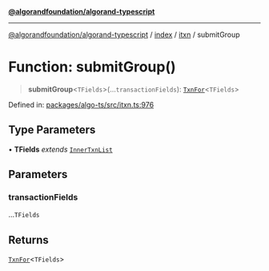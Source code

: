 [**@algorandfoundation/algorand-typescript**](../../../../README.md)

***

[@algorandfoundation/algorand-typescript](../../../../README.md) / [index](../../../README.md) / [itxn](../README.md) / submitGroup

# Function: submitGroup()

> **submitGroup**\<`TFields`\>(...`transactionFields`): [`TxnFor`](../type-aliases/TxnFor.md)\<`TFields`\>

Defined in: [packages/algo-ts/src/itxn.ts:976](https://github.com/algorandfoundation/puya-ts/blob/main/packages/algo-ts/src/itxn.ts#L976)

## Type Parameters

• **TFields** *extends* [`InnerTxnList`](../type-aliases/InnerTxnList.md)

## Parameters

### transactionFields

...`TFields`

## Returns

[`TxnFor`](../type-aliases/TxnFor.md)\<`TFields`\>
